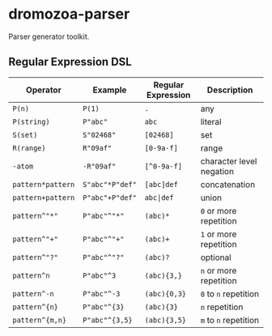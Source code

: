 # dromozoa-parser

Parser generator toolkit.

## Regular Expression DSL

| Operator          | Example         | Regular Expression        | Description              |
|-------------------|-----------------|---------------------------|--------------------------|
| `P(n)`            | `P(1)`          | `.`                       | any                      |
| `P(string)`       | `P"abc"`        | `abc`                     | literal                  |
| `S(set)`          | `S"02468"`      | `[02468]`                 | set                      |
| `R(range)`        | `R"09af"`       | `[0-9a-f]`                | range                    |
| `-atom`           | `-R"09af"`      | `[^0-9a-f]`               | character level negation |
| `pattern*pattern` | `S"abc"*P"def"` | `[abc]def`                | concatenation            |
| `pattern+pattern` | `P"abc"+P"def"` | <code>abc&#124;def</code> | union                    |
| `pattern^"*"`     | `P"abc"^"*"`    | `(abc)*`                  | `0` or more repetition   |
| `pattern^"+"`     | `P"abc"^"+"`    | `(abc)+`                  | `1` or more repetition   |
| `pattern^"?"`     | `P"abc"^"?"`    | `(abc)?`                  | optional                 |
| `pattern^n`       | `P"abc"^3`      | `(abc){3,}`               | `n` or more repetition   |
| `pattern^-n`      | `P"abc"^-3`     | `(abc){0,3}`              | `0` to `n` repetition    |
| `pattern^{n}`     | `P"abc"^{3}`    | `(abc){3}`                | `n` repetition           |
| `pattern^{m,n}`   | `P"abc"^{3,5}`  | `(abc){3,5}`              | `m` to `n` repetition    |
